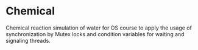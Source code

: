 # Chemical
Chemical reaction simulation of water for OS course to apply the usage of synchronization by Mutex locks and condition variables for waiting and signaling threads.
